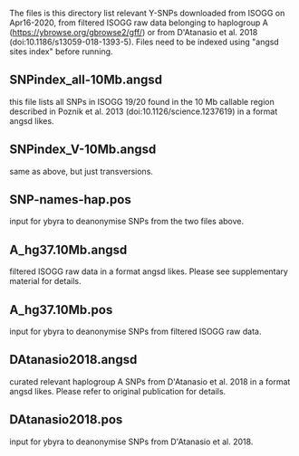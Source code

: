 The files is this directory list relevant Y-SNPs downloaded from ISOGG on Apr16-2020, from filtered ISOGG raw data belonging to haplogroup A (https://ybrowse.org/gbrowse2/gff/) or from D'Atanasio et al. 2018 (doi:10.1186/s13059-018-1393-5). Files need to be indexed using "angsd sites index" before running.

## **SNPindex_all-10Mb.angsd**

this file lists all SNPs in ISOGG 19/20 found in the 10 Mb callable region described in Poznik et al. 2013 (doi:10.1126/science.1237619) in a format angsd likes.

## **SNPindex_V-10Mb.angsd**

same as above, but just transversions.

## **SNP-names-hap.pos**

input for ybyra to deanonymise SNPs from the two files above.

## **A_hg37.10Mb.angsd**

filtered ISOGG raw data in a format angsd likes. Please see supplementary material for details.

## **A_hg37.10Mb.pos**

input for ybyra to deanonymise SNPs from filtered ISOGG raw data.

## **DAtanasio2018.angsd**

curated relevant haplogroup A SNPs from D'Atanasio et al. 2018 in a format angsd likes. Please refer to original publication for details.

## **DAtanasio2018.pos**

input for ybyra to deanonymise SNPs from D'Atanasio et al. 2018.

